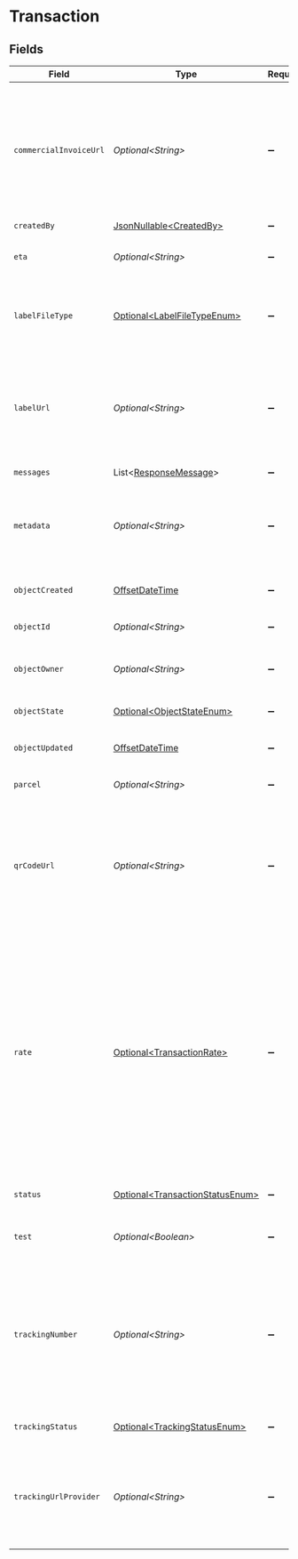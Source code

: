 # Transaction


## Fields

| Field                                                                                                                                                                                                                                                                                                                                                  | Type                                                                                                                                                                                                                                                                                                                                                   | Required                                                                                                                                                                                                                                                                                                                                               | Description                                                                                                                                                                                                                                                                                                                                            | Example                                                                                                                                                                                                                                                                                                                                                |
| ------------------------------------------------------------------------------------------------------------------------------------------------------------------------------------------------------------------------------------------------------------------------------------------------------------------------------------------------------ | ------------------------------------------------------------------------------------------------------------------------------------------------------------------------------------------------------------------------------------------------------------------------------------------------------------------------------------------------------ | ------------------------------------------------------------------------------------------------------------------------------------------------------------------------------------------------------------------------------------------------------------------------------------------------------------------------------------------------------ | ------------------------------------------------------------------------------------------------------------------------------------------------------------------------------------------------------------------------------------------------------------------------------------------------------------------------------------------------------ | ------------------------------------------------------------------------------------------------------------------------------------------------------------------------------------------------------------------------------------------------------------------------------------------------------------------------------------------------------ |
| `commercialInvoiceUrl`                                                                                                                                                                                                                                                                                                                                 | *Optional\<String>*                                                                                                                                                                                                                                                                                                                                    | :heavy_minus_sign:                                                                                                                                                                                                                                                                                                                                     | A URL pointing to the commercial invoice as a 8.5x11 inch PDF file. <br/>A value will only be returned if the Transactions has been processed successfully and if the shipment is international.                                                                                                                                                       |                                                                                                                                                                                                                                                                                                                                                        |
| `createdBy`                                                                                                                                                                                                                                                                                                                                            | [JsonNullable\<CreatedBy>](../../models/components/CreatedBy.md)                                                                                                                                                                                                                                                                                       | :heavy_minus_sign:                                                                                                                                                                                                                                                                                                                                     | N/A                                                                                                                                                                                                                                                                                                                                                    |                                                                                                                                                                                                                                                                                                                                                        |
| `eta`                                                                                                                                                                                                                                                                                                                                                  | *Optional\<String>*                                                                                                                                                                                                                                                                                                                                    | :heavy_minus_sign:                                                                                                                                                                                                                                                                                                                                     | The estimated time of arrival according to the carrier.                                                                                                                                                                                                                                                                                                |                                                                                                                                                                                                                                                                                                                                                        |
| `labelFileType`                                                                                                                                                                                                                                                                                                                                        | [Optional\<LabelFileTypeEnum>](../../models/components/LabelFileTypeEnum.md)                                                                                                                                                                                                                                                                           | :heavy_minus_sign:                                                                                                                                                                                                                                                                                                                                     | Print format of the <a href="https://docs.goshippo.com/docs/shipments/shippinglabelsizes/">label</a>. If empty, will use the default format set from <br/><a href="https://apps.goshippo.com/settings/labels">the Shippo dashboard.</a>                                                                                                                | PDF_4x6                                                                                                                                                                                                                                                                                                                                                |
| `labelUrl`                                                                                                                                                                                                                                                                                                                                             | *Optional\<String>*                                                                                                                                                                                                                                                                                                                                    | :heavy_minus_sign:                                                                                                                                                                                                                                                                                                                                     | A URL pointing directly to the label in the format you've set in your settings. <br/>A value will only be returned if the Transactions has been processed successfully.                                                                                                                                                                                | https://shippo-delivery.s3.amazonaws.com/70ae8117ee1749e393f249d5b77c45e0.pdf?Signature=vDw1ltcyGveVR1OQoUDdzC43BY8%3D&Expires=1437093830&AWSAccessKeyId=AKIAJTHP3LLFMYAWALIA                                                                                                                                                                          |
| `messages`                                                                                                                                                                                                                                                                                                                                             | List\<[ResponseMessage](../../models/components/ResponseMessage.md)>                                                                                                                                                                                                                                                                                   | :heavy_minus_sign:                                                                                                                                                                                                                                                                                                                                     | N/A                                                                                                                                                                                                                                                                                                                                                    |                                                                                                                                                                                                                                                                                                                                                        |
| `metadata`                                                                                                                                                                                                                                                                                                                                             | *Optional\<String>*                                                                                                                                                                                                                                                                                                                                    | :heavy_minus_sign:                                                                                                                                                                                                                                                                                                                                     | A string of up to 100 characters that can be filled with any additional information you want to <br/>attach to the object.                                                                                                                                                                                                                             |                                                                                                                                                                                                                                                                                                                                                        |
| `objectCreated`                                                                                                                                                                                                                                                                                                                                        | [OffsetDateTime](https://docs.oracle.com/javase/8/docs/api/java/time/OffsetDateTime.html)                                                                                                                                                                                                                                                              | :heavy_minus_sign:                                                                                                                                                                                                                                                                                                                                     | Date and time of Transaction creation.                                                                                                                                                                                                                                                                                                                 |                                                                                                                                                                                                                                                                                                                                                        |
| `objectId`                                                                                                                                                                                                                                                                                                                                             | *Optional\<String>*                                                                                                                                                                                                                                                                                                                                    | :heavy_minus_sign:                                                                                                                                                                                                                                                                                                                                     | Unique identifier of the given Transaction object.                                                                                                                                                                                                                                                                                                     | 915d94940ea54c3a80cbfa328722f5a1                                                                                                                                                                                                                                                                                                                       |
| `objectOwner`                                                                                                                                                                                                                                                                                                                                          | *Optional\<String>*                                                                                                                                                                                                                                                                                                                                    | :heavy_minus_sign:                                                                                                                                                                                                                                                                                                                                     | Username of the user who created the Transaction object.                                                                                                                                                                                                                                                                                               | shippotle@shippo.com                                                                                                                                                                                                                                                                                                                                   |
| `objectState`                                                                                                                                                                                                                                                                                                                                          | [Optional\<ObjectStateEnum>](../../models/components/ObjectStateEnum.md)                                                                                                                                                                                                                                                                               | :heavy_minus_sign:                                                                                                                                                                                                                                                                                                                                     | Indicates the validity of the enclosing object                                                                                                                                                                                                                                                                                                         |                                                                                                                                                                                                                                                                                                                                                        |
| `objectUpdated`                                                                                                                                                                                                                                                                                                                                        | [OffsetDateTime](https://docs.oracle.com/javase/8/docs/api/java/time/OffsetDateTime.html)                                                                                                                                                                                                                                                              | :heavy_minus_sign:                                                                                                                                                                                                                                                                                                                                     | Date and time of last Transaction update.                                                                                                                                                                                                                                                                                                              |                                                                                                                                                                                                                                                                                                                                                        |
| `parcel`                                                                                                                                                                                                                                                                                                                                               | *Optional\<String>*                                                                                                                                                                                                                                                                                                                                    | :heavy_minus_sign:                                                                                                                                                                                                                                                                                                                                     | Object ID of the Parcel object that is being shipped.                                                                                                                                                                                                                                                                                                  | e94c7fdfdc7b495dbb390a28d929d90a                                                                                                                                                                                                                                                                                                                       |
| `qrCodeUrl`                                                                                                                                                                                                                                                                                                                                            | *Optional\<String>*                                                                                                                                                                                                                                                                                                                                    | :heavy_minus_sign:                                                                                                                                                                                                                                                                                                                                     | A URL pointing directly to the QR code in PNG format. <br/>A value will only be returned if requested using qr_code_requested flag and the carrier provides such an option.                                                                                                                                                                            | https://shippo-delivery.s3.amazonaws.com/96_qr_code.pdf?Signature=PEdWrp0mFWAGwJp7FW3b%2FeA2eyY%3D&Expires=1385930652&AWSAccessKeyId=AKIAJTHP3LLFMYAWALIA                                                                                                                                                                                              |
| `rate`                                                                                                                                                                                                                                                                                                                                                 | [Optional\<TransactionRate>](../../models/components/TransactionRate.md)                                                                                                                                                                                                                                                                               | :heavy_minus_sign:                                                                                                                                                                                                                                                                                                                                     | ID of the Rate object for which a Label has to be obtained.  <br/>If you purchase a label by calling the transaction endpoint without a rate (instalabel), <br/>this field will be a simplified Rate object in the Transaction model returned from the POST request.<br/></br>Note, only rates less than 7 days old can be purchased to ensure up-to-date pricing. |                                                                                                                                                                                                                                                                                                                                                        |
| `status`                                                                                                                                                                                                                                                                                                                                               | [Optional\<TransactionStatusEnum>](../../models/components/TransactionStatusEnum.md)                                                                                                                                                                                                                                                                   | :heavy_minus_sign:                                                                                                                                                                                                                                                                                                                                     | Indicates the status of the Transaction.                                                                                                                                                                                                                                                                                                               | SUCCESS                                                                                                                                                                                                                                                                                                                                                |
| `test`                                                                                                                                                                                                                                                                                                                                                 | *Optional\<Boolean>*                                                                                                                                                                                                                                                                                                                                   | :heavy_minus_sign:                                                                                                                                                                                                                                                                                                                                     | Indicates whether the object has been created in test mode.                                                                                                                                                                                                                                                                                            |                                                                                                                                                                                                                                                                                                                                                        |
| `trackingNumber`                                                                                                                                                                                                                                                                                                                                       | *Optional\<String>*                                                                                                                                                                                                                                                                                                                                    | :heavy_minus_sign:                                                                                                                                                                                                                                                                                                                                     | The carrier-specific tracking number that can be used to track the Shipment. <br/>A value will only be returned if the Rate is for a trackable Shipment and if the Transactions has been processed successfully.                                                                                                                                       | 9499907123456123456781                                                                                                                                                                                                                                                                                                                                 |
| `trackingStatus`                                                                                                                                                                                                                                                                                                                                       | [Optional\<TrackingStatusEnum>](../../models/components/TrackingStatusEnum.md)                                                                                                                                                                                                                                                                         | :heavy_minus_sign:                                                                                                                                                                                                                                                                                                                                     | Indicates the high level status of the shipment.                                                                                                                                                                                                                                                                                                       | DELIVERED                                                                                                                                                                                                                                                                                                                                              |
| `trackingUrlProvider`                                                                                                                                                                                                                                                                                                                                  | *Optional\<String>*                                                                                                                                                                                                                                                                                                                                    | :heavy_minus_sign:                                                                                                                                                                                                                                                                                                                                     | A link to track this item on the carrier-provided tracking website. <br/>A value will only be returned if tracking is available and the carrier provides such a service.                                                                                                                                                                               | https://tools.usps.com/go/TrackConfirmAction_input?origTrackNum=9499907123456123456781                                                                                                                                                                                                                                                                 |